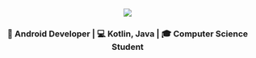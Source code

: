 

<h1 align="center"><img src="https://readme-typing-svg.herokuapp.com?font=Ubuntu&color=%2300F7FF&size=30&center=true&vCenter=true&width=500&lines=Madhav+Gadge;Android+Developer+from+India" /></h1>


<h3 align="center">🚀 Android Developer | 💻 Kotlin, Java | 🎓 Computer Science Student</h3>


